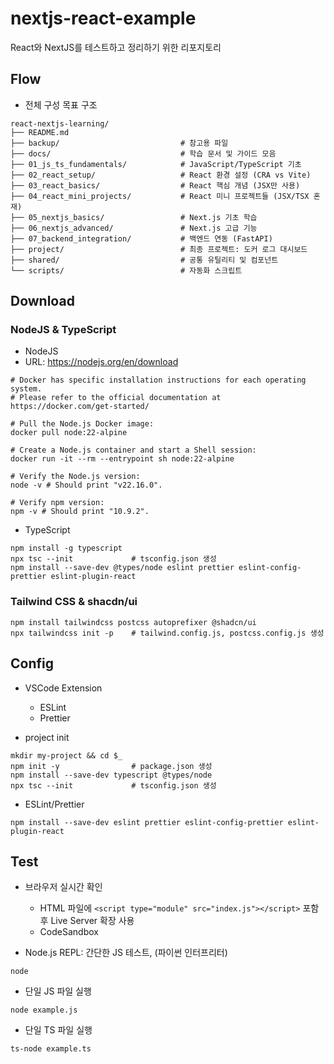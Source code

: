 # nextjs-react-example
React와 NextJS를 테스트하고 정리하기 위한 리포지토리


## Flow

- 전체 구성 목표 구조
```
react-nextjs-learning/
├── README.md
├── backup/                           # 참고용 파일
├── docs/                             # 학습 문서 및 가이드 모음
├── 01_js_ts_fundamentals/            # JavaScript/TypeScript 기초
├── 02_react_setup/                   # React 환경 설정 (CRA vs Vite)
├── 03_react_basics/                  # React 핵심 개념 (JSX만 사용)
├── 04_react_mini_projects/           # React 미니 프로젝트들 (JSX/TSX 혼재)
├── 05_nextjs_basics/                 # Next.js 기초 학습
├── 06_nextjs_advanced/               # Next.js 고급 기능
├── 07_backend_integration/           # 백엔드 연동 (FastAPI)
├── project/                          # 최종 프로젝트: 도커 로그 대시보드
├── shared/                           # 공통 유틸리티 및 컴포넌트
└── scripts/                          # 자동화 스크립트
```


## Download
### NodeJS & TypeScript
- NodeJS
- URL: https://nodejs.org/en/download
```
# Docker has specific installation instructions for each operating system.
# Please refer to the official documentation at https://docker.com/get-started/

# Pull the Node.js Docker image:
docker pull node:22-alpine

# Create a Node.js container and start a Shell session:
docker run -it --rm --entrypoint sh node:22-alpine

# Verify the Node.js version:
node -v # Should print "v22.16.0".

# Verify npm version:
npm -v # Should print "10.9.2".
```

- TypeScript
```
npm install -g typescript
npx tsc --init             # tsconfig.json 생성
npm install --save-dev @types/node eslint prettier eslint-config-prettier eslint-plugin-react
```

### Tailwind CSS & shacdn/ui
```
npm install tailwindcss postcss autoprefixer @shadcn/ui
npx tailwindcss init -p    # tailwind.config.js, postcss.config.js 생성
```

## Config
- VSCode Extension
  - ESLint
  - Prettier

- project init
```
mkdir my-project && cd $_
npm init -y                # package.json 생성
npm install --save-dev typescript @types/node
npx tsc --init             # tsconfig.json 생성
```

- ESLint/Prettier
```
npm install --save-dev eslint prettier eslint-config-prettier eslint-plugin-react
```

## Test
- 브라우저 실시간 확인
  - HTML 파일에 ```<script type="module" src="index.js"></script>``` 포함 후 Live Server 확장 사용
  - CodeSandbox

- Node.js REPL: 간단한 JS 테스트, (파이썬 인터프리터)
```
node
```

- 단일 JS 파일 실행
```
node example.js
```

- 단일 TS 파일 실행
```
ts-node example.ts
```
